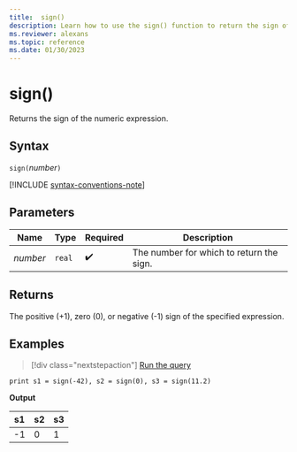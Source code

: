 ```yaml
---
title:  sign()
description: Learn how to use the sign() function to return the sign of the numeric expression.
ms.reviewer: alexans
ms.topic: reference
ms.date: 01/30/2023
---
```

# sign()

Returns the sign of the numeric expression.

## Syntax

`sign(`*number*`)`

[!INCLUDE [syntax-conventions-note](../includes/syntax-conventions-note.md)]

## Parameters

| Name | Type | Required | Description |
|--|--|--|--|
| *number* | `real` |  :heavy_check_mark: | The number for which to return the sign.|

## Returns

The positive (+1), zero (0), or negative (-1) sign of the specified expression.

## Examples

> [!div class="nextstepaction"]
> <a href="https://dataexplorer.azure.com/clusters/help/databases/Samples?query=H4sIAAAAAAAAAysoyswrUSg2VLBVKM5Mz9PQNTHS1FEoNoLxDUA8YxjP0FDPSBMA4mpHrTMAAAA=" target="_blank">Run the query</a>

```kusto
print s1 = sign(-42), s2 = sign(0), s3 = sign(11.2)
```

**Output**

|s1|s2|s3|
|---|---|---|
|-1|0|1|
